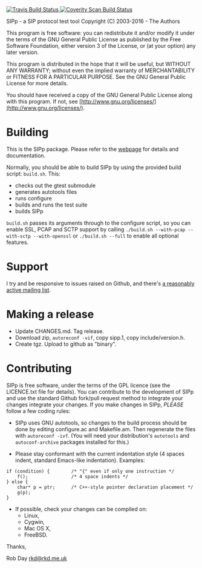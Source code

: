 <a href="https://travis-ci.org/SIPp/sipp">
  <img alt="Travis Build Status"
       src="https://api.travis-ci.org/SIPp/sipp.svg"/>
</a>
<a href="https://scan.coverity.com/projects/5988">
  <img alt="Coverity Scan Build Status"
       src="https://scan.coverity.com/projects/5988/badge.svg"/>
</a>

SIPp - a SIP protocol test tool
Copyright (C) 2003-2016 - The Authors

This program is free software: you can redistribute it and/or modify it
under the terms of the GNU General Public License as published by the
Free Software Foundation, either version 3 of the License, or (at your
option) any later version.

This program is distributed in the hope that it will be useful, but
WITHOUT ANY WARRANTY; without even the implied warranty of
MERCHANTABILITY or FITNESS FOR A PARTICULAR PURPOSE.  See the GNU
General Public License for more details.

You should have received a copy of the GNU General Public License along
with this program.  If not, see
[http://www.gnu.org/licenses/](http://www.gnu.org/licenses/).

# Building

This is the SIPp package. Please refer to the
[webpage](http://sipp.sourceforge.net/) for details and documentation.

Normally, you should be able to build SIPp by using the provided build
script: `build.sh`. This:
* checks out the gtest submodule
* generates autotools files
* runs configure
* builds and runs the test suite
* builds SIPp

`build.sh` passes its arguments through to the configure script, so you
can enable SSL, PCAP and SCTP support by calling `./build.sh
--with-pcap --with-sctp --with-openssl` or `./build.sh --full` to enable
all optional features.

# Support

I try and be responsive to issues raised on Github, and there's [a
reasonably active mailing
list](https://lists.sourceforge.net/lists/listinfo/sipp-users).

# Making a release

* Update CHANGES.md. Tag release.
* Download zip, `autoreconf -vif`, copy sipp.1, copy include/version.h.
* Create tgz. Upload to github as "binary".

# Contributing

SIPp is free software, under the terms of the GPL licence (see the
LICENCE.txt file for details). You can contribute to the development of
SIPp and use the standard Github fork/pull request method to integrate
your changes integrate your changes. If you make changes in SIPp,
*PLEASE* follow a few coding rules:

  - SIPp uses GNU autotools, so changes to the build process should be
    done by editing configure.ac and Makefile.am. Then regenerate the
    files with `autoreconf -ivf`. (You will need your distribution's
    `autotools` and `autoconf-archive` packages installed for this.)

  - Please stay conformant with the current indentation style (4 spaces
    indent, standard Emacs-like indentation). Examples:

```
if (condition) {        /* "{" even if only one instruction */
    f();                /* 4 space indents */
} else {
    char* p = ptr;      /* C++-style pointer declaration placement */
    g(p);
}
```

  - If possible, check your changes can be compiled on:
      - Linux,
      - Cygwin,
      - Mac OS X,
      - FreeBSD.

Thanks,

  Rob Day <rkd@rkd.me.uk>
